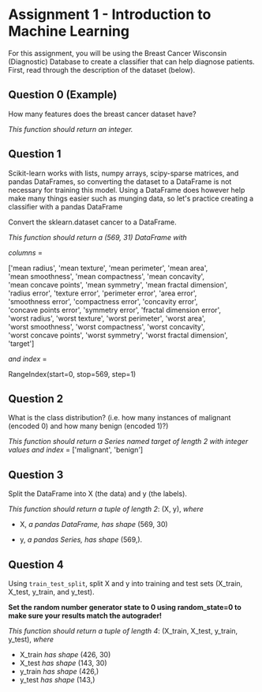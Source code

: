 # Assignment 1 - Introduction to Machine Learning


For this assignment, you will be using the Breast Cancer Wisconsin (Diagnostic) Database to create a classifier that can help diagnose patients. First, read through the description of the dataset (below).



## Question 0 (Example)

How many features does the breast cancer dataset have?

*This function should return an integer.*


## Question 1

Scikit-learn works with lists, numpy arrays, scipy-sparse matrices, and pandas DataFrames, so converting the dataset to a DataFrame is not necessary for training this model. Using a DataFrame does however help make many things easier such as munging data, so let's practice creating a classifier with a pandas DataFrame

Convert the sklearn.dataset cancer to a DataFrame.

*This function should return a (569, 31) DataFrame with*

*columns* =


['mean radius', 'mean texture', 'mean perimeter', 'mean area',\
'mean smoothness', 'mean compactness', 'mean concavity',\
'mean concave points', 'mean symmetry', 'mean fractal dimension',\
'radius error', 'texture error', 'perimeter error', 'area error',\
'smoothness error', 'compactness error', 'concavity error',\
'concave points error', 'symmetry error', 'fractal dimension error',\
'worst radius', 'worst texture', 'worst perimeter', 'worst area',\
'worst smoothness', 'worst compactness', 'worst concavity',\
'worst concave points', 'worst symmetry', 'worst fractal dimension',\
'target']

*and index* =

RangeIndex(start=0, stop=569, step=1)


## Question 2

What is the class distribution? (i.e. how many instances of malignant (encoded 0) and how many benign (encoded 1)?)

*This function should return a Series named target of length 2 with integer values and index* = ['malignant', 'benign']


## Question 3

Split the DataFrame into X (the data) and y (the labels).

*This function should return a tuple of length 2*: (X, y), *where*

* X, *a pandas DataFrame, has shape* (569, 30)
- y, *a pandas Series, has shape* (569,).


## Question 4

  Using `train_test_split`, split X and y into training and test sets (X_train, X_test, y_train, and y_test).

**Set the random number generator state to 0 using random_state=0 to make sure your results match the autograder!**

*This function should return a tuple of length 4*: (X_train, X_test, y_train, y_test), *where*

* X_train *has shape* (426, 30)
* X_test *has shape* (143, 30)
* y_train *has shape* (426,)
* y_test *has shape* (143,)









